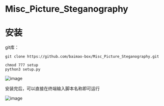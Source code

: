 # Misc_Picture_Steganography
# 安装
git库：
```
git clone https://github.com/baimao-box/Misc_Picture_Steganography.git
```
```
chmod 777 setup
python3 setup.py
```
![image](https://user-images.githubusercontent.com/52622597/208029951-505bd7d2-830f-47b2-a875-23945253f64c.png)

安装完后，可以直接在终端输入脚本名称即可运行

![image](https://user-images.githubusercontent.com/52622597/208030407-1b0629f0-0ed9-4aad-82c9-2657eccdabd1.png)
